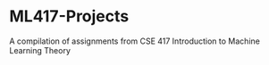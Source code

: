 # ML417-Projects
 A compilation of assignments from CSE 417 Introduction to Machine Learning Theory
